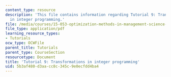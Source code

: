 ```yaml
---
content_type: resource
description: 'This file contains information regarding Tutorial 9: Transformations
  in integer programming.'
file: /media/courses/15-053-optimization-methods-in-management-science-spring-2013/5b3af480d3aacc8c345c9e0ecfdd4ba4_MIT15_053S13_tut09.pdf
file_type: application/pdf
learning_resource_types:
- Tutorials
ocw_type: OCWFile
parent_title: Tutorials
parent_type: CourseSection
resourcetype: Document
title: 'Tutorial 9: Transformations in integer programming'
uid: 5b3af480-d3aa-cc8c-345c-9e0ecfdd4ba4
---
```

